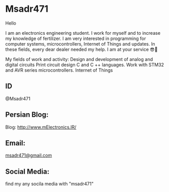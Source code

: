 # Msadr471
Hello

I am an electronics engineering student.
I work for myself and to increase my knowledge of fertilizer. I am very interested in programming for computer systems, microcontrollers, Internet of Things and updates.
In these fields, every dear dealer needed my help. I am at your service 😎💙

My fields of work and activity:
Design and development of analog and digital circuits
Print circuit design
C and C ++ languages.
Work with STM32 and AVR series microcontrollers.
Internet of Things

ID
----
@Msadr471

Persian Blog:
----
Blog: http://www.mElectronics.IR/

Email:
-----
msadr471@gmail.com


Social Media:
----
find my any socila media with "msadr471"
